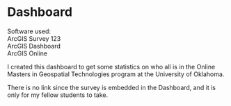 # Dashboard

Software used:     
     ArcGIS Survey 123     
     ArcGIS Dashboard     
     ArcGIS Online     

I created this dashboard to get some statistics on who all is in the 
Online Masters in Geospatial Technologies program at the 
University of Oklahoma.

There is no link since the survey is embedded in the Dashboard,
and it is only for my fellow students to take.

